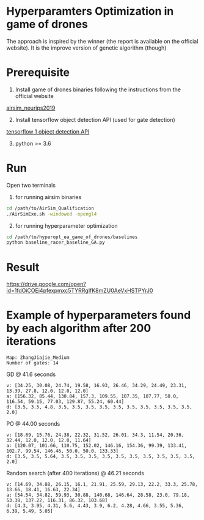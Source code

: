 # Hyperparamters Optimization in game of drones
The approach is inspired by the winner (the report is available on the official website). It is the improve version of genetic algorithm (though)
# Prerequisite
1) Install game of drones binaries following the instructions from the official website

[airsim_neurips2019](https://github.com/microsoft/AirSim-NeurIPS2019-Drone-Racing)

2) Install tensorflow object detection API (used for gate detection)

[tensorflow 1 object detection API](https://github.com/tensorflow/models/blob/master/research/object_detection/g3doc/tf1.md)

3) python >= 3.6
# Run
Open two terminals
1) for running airsim binaries
``` bash
cd /path/to/AirSim_Qualification
./AirSimExe.sh -windowed -opengl4
```
2) for running hyperparameter optimization
``` bash
cd /path/to/hyperopt_ea_game_of_drones/baselines
python baseline_racer_baseline_GA.py
```
# Result
https://drive.google.com/open?id=1fdOiCOEi4pfexpmxc5TYRRgIfK8mZU0AeVxHSTPYrJ0

# Example of hyperparameters found by each algorithm after 200 iterations
```
Map: ZhangJiajie_Medium
Number of gates: 14
```

GD @ 41.6 seconds
```
v: [34.25, 30.08, 24.74, 19.58, 16.93, 26.46, 34.29, 24.49, 23.31, 13.39, 27.8, 12.0, 12.0, 12.0]
a: [156.32, 85.44, 130.84, 157.3, 109.55, 107.35, 107.77, 50.0, 116.54, 59.15, 77.03, 129.87, 55.24, 60.44]
d: [3.5, 3.5, 4.8, 3.5, 3.5, 3.5, 3.5, 3.5, 3.5, 3.5, 3.5, 3.5, 3.5, 2.0]
```

PO @ 44.00 seconds
```
v: [18.69, 15.76, 24.38, 22.32, 31.52, 26.01, 34.3, 11.54, 20.36, 32.44, 12.0, 12.0, 12.0, 11.64]
a: [120.07, 101.66, 110.75, 152.02, 146.16, 154.36, 99.39, 133.41, 102.7, 99.54, 146.46, 50.0, 50.0, 133.33]
d: [3.5, 3.5, 5.64, 3.5, 3.5, 3.5, 3.5, 3.5, 3.5, 3.5, 3.5, 3.5, 3.5, 2.0]
```

Random search (after 400 iterations) @ 46.21 seconds
```
v: [14.69, 34.88, 26.15, 16.1, 21.91, 25.59, 29.13, 22.2, 33.3, 25.78, 13.66, 18.41, 16.63, 22.34]
a: [54.54, 34.82, 59.93, 30.88, 140.68, 146.64, 28.58, 23.0, 79.18, 53.38, 137.22, 116.31, 86.32, 103.68]
d: [4.3, 3.95, 4.31, 5.6, 4.43, 3.9, 6.2, 4.28, 4.66, 3.55, 5.36, 6.39, 5.49, 5.05]
```


	
